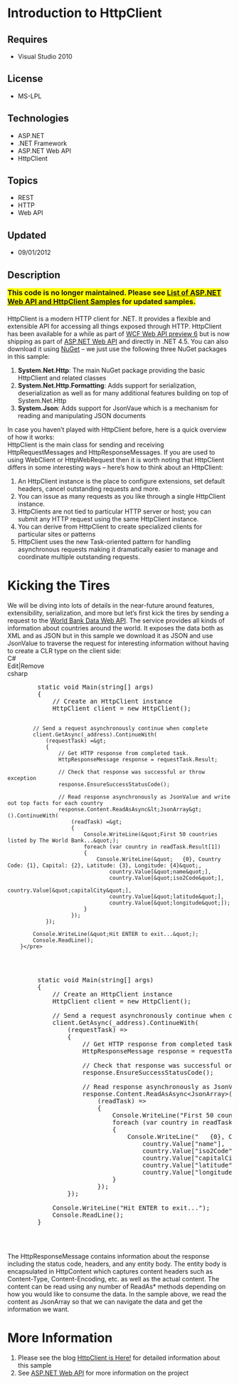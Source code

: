 # Introduction to HttpClient
## Requires
- Visual Studio 2010
## License
- MS-LPL
## Technologies
- ASP.NET
- .NET Framework
- ASP.NET Web API
- HttpClient
## Topics
- REST
- HTTP
- Web API
## Updated
- 09/01/2012
## Description

<div>
<div><span style="font-size:medium"><strong><span style="background-color:#ffff00">This code is no longer maintained. Please see
<a href="http://blogs.msdn.com/b/webdev/archive/2012/08/26/asp-net-web-api-and-httpclient-samples.aspx">
List of ASP.NET Web API and HttpClient Samples</a> for updated samples.</span></strong></span></div>
<div><span style="font-size:medium"><strong><span style="background-color:#ffff00"><br>
</span></strong></span></div>
</div>
<div></div>
<div>HttpClient is a modern HTTP client for .NET. It provides a flexible and extensible API for accessing all things exposed through HTTP. HttpClient has been available for a while as part of
<a href="http://nuget.org/packages/HttpClient">WCF Web API preview 6</a> but is now shipping as part of
<a href="http://www.asp.net/web-api">ASP.NET Web API</a> and directly in .NET 4.5. You can also download it using
<a href="http://nuget.org/">NuGet</a> &ndash; we just use the following three NuGet packages in this sample:</div>
<ol>
<li><strong>System.Net.Http</strong>: The main NuGet package providing the basic HttpClient and related classes
</li><li><strong>System.Net.Http.Formatting</strong>: Adds support for serialization, deserialization as well as for many additional features building on top of System.Net.Http
</li><li><strong>System.Json</strong>: Adds support for JsonVaue which is a mechanism for reading and manipulating JSON documents
</li></ol>
<div>In case you haven&rsquo;t played with HttpClient before, here is a quick overview of how it works:</div>
<div>HttpClient is the main class for sending and receiving HttpRequestMessages and HttpResponseMessages. If you are used to using WebClient or HttpWebRequest then it is worth noting that HttpClient differs in some interesting ways &ndash; here&rsquo;s how
 to think about an HttpClient:</div>
<ol>
<li>An HttpClient instance is the place to configure extensions, set default headers, cancel outstanding requests and more.
</li><li>You can issue as many requests as you like through a single HttpClient instance.
</li><li>HttpClients are not tied to particular HTTP server or host; you can submit any HTTP request using the same HttpClient instance.
</li><li>You can derive from HttpClient to create specialized clients for particular sites or patterns
</li><li>HttpClient uses the new Task-oriented pattern for handling asynchronous requests making it dramatically easier to manage and coordinate multiple outstanding requests.
</li></ol>
<h1>Kicking the Tires</h1>
<div>We will be diving into lots of details in the near-future around features, extensibility, serialization, and more but let&rsquo;s first kick the tires by sending a request to the
<a href="http://data.worldbank.org/">World Bank Data Web API</a>. The service provides all kinds of information about countries around the world. It exposes the data both as XML and as JSON but in this sample we download it as JSON and use JsonValue to traverse
 the request for interesting information without having to create a CLR type on the client side:</div>
<div>
<div class="scriptcode">
<div class="pluginEditHolder" pluginCommand="mceScriptCode">
<div class="title"><span>C#</span></div>
<div class="pluginLinkHolder"><span class="pluginEditHolderLink">Edit</span>|<span class="pluginRemoveHolderLink">Remove</span></div>
<span class="hidden">csharp</span>
<pre class="hidden">        static void Main(string[] args)
        {
            // Create an HttpClient instance
            HttpClient client = new HttpClient();

            // Send a request asynchronously continue when complete
            client.GetAsync(_address).ContinueWith(
                (requestTask) =&gt;
                {
                    // Get HTTP response from completed task.
                    HttpResponseMessage response = requestTask.Result;

                    // Check that response was successful or throw exception
                    response.EnsureSuccessStatusCode();

                    // Read response asynchronously as JsonValue and write out top facts for each country
                    response.Content.ReadAsAsync&lt;JsonArray&gt;().ContinueWith(
                        (readTask) =&gt;
                        {
                            Console.WriteLine(&quot;First 50 countries listed by The World Bank...&quot;);
                            foreach (var country in readTask.Result[1])
                            {
                                Console.WriteLine(&quot;   {0}, Country Code: {1}, Capital: {2}, Latitude: {3}, Longitude: {4}&quot;,
                                    country.Value[&quot;name&quot;],
                                    country.Value[&quot;iso2Code&quot;],
                                    country.Value[&quot;capitalCity&quot;],
                                    country.Value[&quot;latitude&quot;],
                                    country.Value[&quot;longitude&quot;]);
                            }
                        });
                });

            Console.WriteLine(&quot;Hit ENTER to exit...&quot;);
            Console.ReadLine();
        }</pre>
<div class="preview">
<pre class="csharp">&nbsp;&nbsp;&nbsp;&nbsp;&nbsp;&nbsp;&nbsp;&nbsp;<span class="cs__keyword">static</span>&nbsp;<span class="cs__keyword">void</span>&nbsp;Main(<span class="cs__keyword">string</span>[]&nbsp;args)&nbsp;
&nbsp;&nbsp;&nbsp;&nbsp;&nbsp;&nbsp;&nbsp;&nbsp;{&nbsp;
&nbsp;&nbsp;&nbsp;&nbsp;&nbsp;&nbsp;&nbsp;&nbsp;&nbsp;&nbsp;&nbsp;&nbsp;<span class="cs__com">//&nbsp;Create&nbsp;an&nbsp;HttpClient&nbsp;instance</span>&nbsp;
&nbsp;&nbsp;&nbsp;&nbsp;&nbsp;&nbsp;&nbsp;&nbsp;&nbsp;&nbsp;&nbsp;&nbsp;HttpClient&nbsp;client&nbsp;=&nbsp;<span class="cs__keyword">new</span>&nbsp;HttpClient();&nbsp;
&nbsp;
&nbsp;&nbsp;&nbsp;&nbsp;&nbsp;&nbsp;&nbsp;&nbsp;&nbsp;&nbsp;&nbsp;&nbsp;<span class="cs__com">//&nbsp;Send&nbsp;a&nbsp;request&nbsp;asynchronously&nbsp;continue&nbsp;when&nbsp;complete</span>&nbsp;
&nbsp;&nbsp;&nbsp;&nbsp;&nbsp;&nbsp;&nbsp;&nbsp;&nbsp;&nbsp;&nbsp;&nbsp;client.GetAsync(_address).ContinueWith(&nbsp;
&nbsp;&nbsp;&nbsp;&nbsp;&nbsp;&nbsp;&nbsp;&nbsp;&nbsp;&nbsp;&nbsp;&nbsp;&nbsp;&nbsp;&nbsp;&nbsp;(requestTask)&nbsp;=&gt;&nbsp;
&nbsp;&nbsp;&nbsp;&nbsp;&nbsp;&nbsp;&nbsp;&nbsp;&nbsp;&nbsp;&nbsp;&nbsp;&nbsp;&nbsp;&nbsp;&nbsp;{&nbsp;
&nbsp;&nbsp;&nbsp;&nbsp;&nbsp;&nbsp;&nbsp;&nbsp;&nbsp;&nbsp;&nbsp;&nbsp;&nbsp;&nbsp;&nbsp;&nbsp;&nbsp;&nbsp;&nbsp;&nbsp;<span class="cs__com">//&nbsp;Get&nbsp;HTTP&nbsp;response&nbsp;from&nbsp;completed&nbsp;task.</span>&nbsp;
&nbsp;&nbsp;&nbsp;&nbsp;&nbsp;&nbsp;&nbsp;&nbsp;&nbsp;&nbsp;&nbsp;&nbsp;&nbsp;&nbsp;&nbsp;&nbsp;&nbsp;&nbsp;&nbsp;&nbsp;HttpResponseMessage&nbsp;response&nbsp;=&nbsp;requestTask.Result;&nbsp;
&nbsp;
&nbsp;&nbsp;&nbsp;&nbsp;&nbsp;&nbsp;&nbsp;&nbsp;&nbsp;&nbsp;&nbsp;&nbsp;&nbsp;&nbsp;&nbsp;&nbsp;&nbsp;&nbsp;&nbsp;&nbsp;<span class="cs__com">//&nbsp;Check&nbsp;that&nbsp;response&nbsp;was&nbsp;successful&nbsp;or&nbsp;throw&nbsp;exception</span>&nbsp;
&nbsp;&nbsp;&nbsp;&nbsp;&nbsp;&nbsp;&nbsp;&nbsp;&nbsp;&nbsp;&nbsp;&nbsp;&nbsp;&nbsp;&nbsp;&nbsp;&nbsp;&nbsp;&nbsp;&nbsp;response.EnsureSuccessStatusCode();&nbsp;
&nbsp;
&nbsp;&nbsp;&nbsp;&nbsp;&nbsp;&nbsp;&nbsp;&nbsp;&nbsp;&nbsp;&nbsp;&nbsp;&nbsp;&nbsp;&nbsp;&nbsp;&nbsp;&nbsp;&nbsp;&nbsp;<span class="cs__com">//&nbsp;Read&nbsp;response&nbsp;asynchronously&nbsp;as&nbsp;JsonValue&nbsp;and&nbsp;write&nbsp;out&nbsp;top&nbsp;facts&nbsp;for&nbsp;each&nbsp;country</span>&nbsp;
&nbsp;&nbsp;&nbsp;&nbsp;&nbsp;&nbsp;&nbsp;&nbsp;&nbsp;&nbsp;&nbsp;&nbsp;&nbsp;&nbsp;&nbsp;&nbsp;&nbsp;&nbsp;&nbsp;&nbsp;response.Content.ReadAsAsync&lt;JsonArray&gt;().ContinueWith(&nbsp;
&nbsp;&nbsp;&nbsp;&nbsp;&nbsp;&nbsp;&nbsp;&nbsp;&nbsp;&nbsp;&nbsp;&nbsp;&nbsp;&nbsp;&nbsp;&nbsp;&nbsp;&nbsp;&nbsp;&nbsp;&nbsp;&nbsp;&nbsp;&nbsp;(readTask)&nbsp;=&gt;&nbsp;
&nbsp;&nbsp;&nbsp;&nbsp;&nbsp;&nbsp;&nbsp;&nbsp;&nbsp;&nbsp;&nbsp;&nbsp;&nbsp;&nbsp;&nbsp;&nbsp;&nbsp;&nbsp;&nbsp;&nbsp;&nbsp;&nbsp;&nbsp;&nbsp;{&nbsp;
&nbsp;&nbsp;&nbsp;&nbsp;&nbsp;&nbsp;&nbsp;&nbsp;&nbsp;&nbsp;&nbsp;&nbsp;&nbsp;&nbsp;&nbsp;&nbsp;&nbsp;&nbsp;&nbsp;&nbsp;&nbsp;&nbsp;&nbsp;&nbsp;&nbsp;&nbsp;&nbsp;&nbsp;Console.WriteLine(<span class="cs__string">&quot;First&nbsp;50&nbsp;countries&nbsp;listed&nbsp;by&nbsp;The&nbsp;World&nbsp;Bank...&quot;</span>);&nbsp;
&nbsp;&nbsp;&nbsp;&nbsp;&nbsp;&nbsp;&nbsp;&nbsp;&nbsp;&nbsp;&nbsp;&nbsp;&nbsp;&nbsp;&nbsp;&nbsp;&nbsp;&nbsp;&nbsp;&nbsp;&nbsp;&nbsp;&nbsp;&nbsp;&nbsp;&nbsp;&nbsp;&nbsp;<span class="cs__keyword">foreach</span>&nbsp;(var&nbsp;country&nbsp;<span class="cs__keyword">in</span>&nbsp;readTask.Result[<span class="cs__number">1</span>])&nbsp;
&nbsp;&nbsp;&nbsp;&nbsp;&nbsp;&nbsp;&nbsp;&nbsp;&nbsp;&nbsp;&nbsp;&nbsp;&nbsp;&nbsp;&nbsp;&nbsp;&nbsp;&nbsp;&nbsp;&nbsp;&nbsp;&nbsp;&nbsp;&nbsp;&nbsp;&nbsp;&nbsp;&nbsp;{&nbsp;
&nbsp;&nbsp;&nbsp;&nbsp;&nbsp;&nbsp;&nbsp;&nbsp;&nbsp;&nbsp;&nbsp;&nbsp;&nbsp;&nbsp;&nbsp;&nbsp;&nbsp;&nbsp;&nbsp;&nbsp;&nbsp;&nbsp;&nbsp;&nbsp;&nbsp;&nbsp;&nbsp;&nbsp;&nbsp;&nbsp;&nbsp;&nbsp;Console.WriteLine(<span class="cs__string">&quot;&nbsp;&nbsp;&nbsp;{0},&nbsp;Country&nbsp;Code:&nbsp;{1},&nbsp;Capital:&nbsp;{2},&nbsp;Latitude:&nbsp;{3},&nbsp;Longitude:&nbsp;{4}&quot;</span>,&nbsp;
&nbsp;&nbsp;&nbsp;&nbsp;&nbsp;&nbsp;&nbsp;&nbsp;&nbsp;&nbsp;&nbsp;&nbsp;&nbsp;&nbsp;&nbsp;&nbsp;&nbsp;&nbsp;&nbsp;&nbsp;&nbsp;&nbsp;&nbsp;&nbsp;&nbsp;&nbsp;&nbsp;&nbsp;&nbsp;&nbsp;&nbsp;&nbsp;&nbsp;&nbsp;&nbsp;&nbsp;country.Value[<span class="cs__string">&quot;name&quot;</span>],&nbsp;
&nbsp;&nbsp;&nbsp;&nbsp;&nbsp;&nbsp;&nbsp;&nbsp;&nbsp;&nbsp;&nbsp;&nbsp;&nbsp;&nbsp;&nbsp;&nbsp;&nbsp;&nbsp;&nbsp;&nbsp;&nbsp;&nbsp;&nbsp;&nbsp;&nbsp;&nbsp;&nbsp;&nbsp;&nbsp;&nbsp;&nbsp;&nbsp;&nbsp;&nbsp;&nbsp;&nbsp;country.Value[<span class="cs__string">&quot;iso2Code&quot;</span>],&nbsp;
&nbsp;&nbsp;&nbsp;&nbsp;&nbsp;&nbsp;&nbsp;&nbsp;&nbsp;&nbsp;&nbsp;&nbsp;&nbsp;&nbsp;&nbsp;&nbsp;&nbsp;&nbsp;&nbsp;&nbsp;&nbsp;&nbsp;&nbsp;&nbsp;&nbsp;&nbsp;&nbsp;&nbsp;&nbsp;&nbsp;&nbsp;&nbsp;&nbsp;&nbsp;&nbsp;&nbsp;country.Value[<span class="cs__string">&quot;capitalCity&quot;</span>],&nbsp;
&nbsp;&nbsp;&nbsp;&nbsp;&nbsp;&nbsp;&nbsp;&nbsp;&nbsp;&nbsp;&nbsp;&nbsp;&nbsp;&nbsp;&nbsp;&nbsp;&nbsp;&nbsp;&nbsp;&nbsp;&nbsp;&nbsp;&nbsp;&nbsp;&nbsp;&nbsp;&nbsp;&nbsp;&nbsp;&nbsp;&nbsp;&nbsp;&nbsp;&nbsp;&nbsp;&nbsp;country.Value[<span class="cs__string">&quot;latitude&quot;</span>],&nbsp;
&nbsp;&nbsp;&nbsp;&nbsp;&nbsp;&nbsp;&nbsp;&nbsp;&nbsp;&nbsp;&nbsp;&nbsp;&nbsp;&nbsp;&nbsp;&nbsp;&nbsp;&nbsp;&nbsp;&nbsp;&nbsp;&nbsp;&nbsp;&nbsp;&nbsp;&nbsp;&nbsp;&nbsp;&nbsp;&nbsp;&nbsp;&nbsp;&nbsp;&nbsp;&nbsp;&nbsp;country.Value[<span class="cs__string">&quot;longitude&quot;</span>]);&nbsp;
&nbsp;&nbsp;&nbsp;&nbsp;&nbsp;&nbsp;&nbsp;&nbsp;&nbsp;&nbsp;&nbsp;&nbsp;&nbsp;&nbsp;&nbsp;&nbsp;&nbsp;&nbsp;&nbsp;&nbsp;&nbsp;&nbsp;&nbsp;&nbsp;&nbsp;&nbsp;&nbsp;&nbsp;}&nbsp;
&nbsp;&nbsp;&nbsp;&nbsp;&nbsp;&nbsp;&nbsp;&nbsp;&nbsp;&nbsp;&nbsp;&nbsp;&nbsp;&nbsp;&nbsp;&nbsp;&nbsp;&nbsp;&nbsp;&nbsp;&nbsp;&nbsp;&nbsp;&nbsp;});&nbsp;
&nbsp;&nbsp;&nbsp;&nbsp;&nbsp;&nbsp;&nbsp;&nbsp;&nbsp;&nbsp;&nbsp;&nbsp;&nbsp;&nbsp;&nbsp;&nbsp;});&nbsp;
&nbsp;
&nbsp;&nbsp;&nbsp;&nbsp;&nbsp;&nbsp;&nbsp;&nbsp;&nbsp;&nbsp;&nbsp;&nbsp;Console.WriteLine(<span class="cs__string">&quot;Hit&nbsp;ENTER&nbsp;to&nbsp;exit...&quot;</span>);&nbsp;
&nbsp;&nbsp;&nbsp;&nbsp;&nbsp;&nbsp;&nbsp;&nbsp;&nbsp;&nbsp;&nbsp;&nbsp;Console.ReadLine();&nbsp;
&nbsp;&nbsp;&nbsp;&nbsp;&nbsp;&nbsp;&nbsp;&nbsp;}</pre>
</div>
</div>
</div>
<div class="endscriptcode">The HttpResponseMessage contains information about the response including the status code, headers, and any entity body. The entity body is encapsulated in HttpContent which captures content headers such as Content-Type, Content-Encoding,
 etc. as well as the actual content. The content can be read using any number of ReadAs* methods depending on how you would like to consume the data. In the sample above, we read the content as JsonArray so that we can navigate the data and get the information
 we want.</div>
<div class="endscriptcode"></div>
</div>
<h1>More Information</h1>
<ol>
<li>Please see the blog <a href="http://blogs.msdn.com/b/henrikn/archive/2012/02/11/httpclient-is-here.aspx">
HttpClient is Here!</a> for detailed information about this sample </li><li>See <a href="http://www.asp.net/web-api">ASP.NET Web API</a> for more information on the project
</li></ol>
